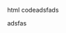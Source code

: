 html codeadsfads

adsfas
    <!DOCTYPE html>
    <html>
    <head>
      <title>AJAX Request</title>
      <script type="text/javascript" src="http://code.jquery.com/jquery-1.9.1.js"></script>
      <script type="text/javascript">
        function chk(){
          var fname=document.getElementById("fname").value;
          var lname=document.getElementById("lname").value;
          var dataString = 'name='+name;

          $.ajax({
            type:"post",
            url:"temp.php",
            data:dataString,
            cache:false,
            success:function(response){
              $("#msg").html(response);
            }
          })
        }
      </script>
    </head>
    <body>
      <form>
        <input type="text" id="fname">
        <input type="text" id="lname">
        <input type="submit" value="submit" onclick="chk()">
      </form>
      <p id="msg"></p>

    </body>
    </html>
      
      adsfas
      sADDAFDSFADSFASDFsfadfasdfadsf
